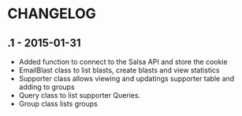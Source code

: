 # CHANGELOG

## .1 - 2015-01-31

* Added function to connect to the Salsa API and store the cookie
* EmailBlast class to list blasts, create blasts and view statistics
* Supporter class allows viewing and updatings supporter table and adding to groups
* Query class to list supporter Queries.
* Group class lists groups
